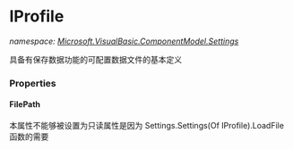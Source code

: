 ﻿# IProfile
_namespace: <a href="#" onClick="load('/docs/Microsoft.VisualBasic.ComponentModel.Settings/index.md')">Microsoft.VisualBasic.ComponentModel.Settings</a>_

具备有保存数据功能的可配置数据文件的基本定义




### Properties

#### FilePath
本属性不能够被设置为只读属性是因为 Settings.Settings(Of IProfile).LoadFile 函数的需要
